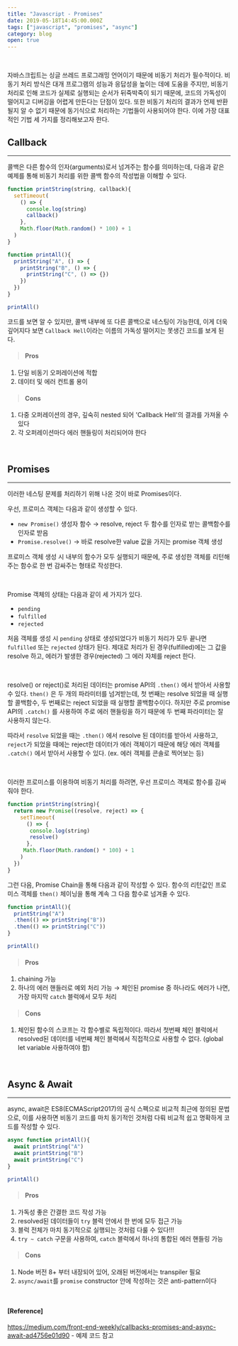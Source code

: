 ```yaml
---
title: "Javascript - Promises"
date: 2019-05-18T14:45:00.000Z
tags: ["javascript", "promises", "async"]
category: blog
open: true
---
```


<br />

자바스크립트는 싱글 쓰레드 프로그래밍 언어이기 때문에 비동기 처리가 필수적이다. 비동기 처리 방식은 대개 프로그램의 성능과 응답성을 높이는 데에 도움을 주지만, 비동기 처리로 인해 코드가 실제로 실행되는 순서가 뒤죽박죽이 되기 때문에, 코드의 가독성이 떨어지고 디버깅을 어렵게 만든다는 단점이 있다. 또한 비동기 처리의 결과가 언제 반환될지 알 수 없기 때문에 동기식으로 처리하는 기법들이 사용되어야 한다. 이에 가장 대표적인 기법 세 가지를 정리해보고자 한다.

## Callback

---

콜백은 다른 함수의 인자(arguments)로서 넘겨주는 함수를 의미하는데, 다음과 같은 예제를 통해 비동기 처리를 위한 콜백 함수의 작성법을 이해할 수 있다.

```js
function printString(string, callback){
  setTimeout(
    () => {
      console.log(string)
      callback()
    }, 
    Math.floor(Math.random() * 100) + 1
  )
}
```

```js
function printAll(){
  printString("A", () => {
    printString("B", () => {
      printString("C", () => {})
    })
  })
}

printAll()
```

코드를 보면 알 수 있지만, 콜백 내부에 또 다른 콜백으로 네스팅이 가능한데, 이게 더욱 깊어지다 보면 `Callback Hell`이라는 이름의 가독성 떨어지는 못생긴 코드를 보게 된다.

> #### Pros

1. 단일 비동기 오퍼레이션에 적합
2. 데이터 및 에러 컨트롤 용이

> #### Cons

1. 다중 오퍼레이션의 경우, 깊숙히 nested 되어 'Callback Hell'의 결과를 가져올 수 있다
2. 각 오퍼레이션마다 에러 핸들링이 처리되어야 한다

<br />

## Promises

---

이러한 네스팅 문제를 처리하기 위해 나온 것이 바로 Promises이다.

우선, 프로미스 객체는 다음과 같이 생성할 수 있다.

- `new Promise()` 생성자 함수 → resolve, reject 두 함수를 인자로 받는 콜백함수를 인자로 받음
- `Promise.resolve()` → 바로 resolve한 value 값을 가지는 promise 객체 생성

프로미스 객체 생성 시 내부의 함수가 모두 실행되기 때문에, 주로 생성한 객체를 리턴해 주는 함수로 한 번 감싸주는 형태로 작성한다.

<br />

Promise 객체의 상태는 다음과 같이 세 가지가 있다.

- `pending`
- `fulfilled`
- `rejected`

처음 객체를 생성 시 `pending` 상태로 생성되었다가 비동기 처리가 모두 끝나면 `fulfilled` 또는 `rejected` 상태가 된다. 제대로 처리가 된 경우(fulfilled)에는 그 값을 resolve 하고, 에러가 발생한 경우(rejected) 그 에러 자체를 reject 한다.

<br />

resolve() or reject()로 처리된 데이터는 promise API의 `.then()` 에서 받아서 사용할 수 있다. `then()` 은 두 개의 파라미터를 넘겨받는데, 첫 번째는 resolve 되었을 때 실행할 콜백함수, 두 번째로는 reject 되었을 때 실행할 콜백함수이다. 하지만 주로 promise API의 `.catch()` 를 사용하여 주로 에러 핸들링을 하기 때문에 두 번째 파라미터는 잘 사용하지 않는다.

따라서 `resolve` 되었을 때는 `.then()` 에서 resolve 된 데이터를 받아서 사용하고, `reject`가 되었을 때에는 reject한 데이터가 에러 객체이기 때문에 해당 에러 객체를 `.catch()` 에서 받아서 사용할 수 있다. (ex. 에러 객체를 콘솔로 찍어보는 등)

<br />

이러한 프로미스를 이용하여 비동기 처리를 하려면, 우선 프로미스 객체로 함수를 감싸줘야 한다.

```js
function printString(string){
  return new Promise((resolve, reject) => {
    setTimeout(
      () => {
       console.log(string)
       resolve()
      }, 
     Math.floor(Math.random() * 100) + 1
    )
  })
}
```

그런 다음, Promise Chain을 통해 다음과 같이 작성할 수 있다. 함수의 리턴값인 프로미스 객체를 `then()` 체이닝을 통해 계속 그 다음 함수로 넘겨줄 수 있다.

```js
function printAll(){
  printString("A")
  .then(() => printString("B"))
  .then(() => printString("C"))
}

printAll()
```

> #### Pros

1. chaining 가능
2. 하나의 에러 핸들러로 예외 처리 가능 → 체인된 promise 중 하나라도 에러가 나면, 가장 마지막 `catch` 블럭에서 모두 처리

> #### Cons

1. 체인된 함수의 스코프는 각 함수별로 독립적이다. 따라서 첫번째 체인 블럭에서 resolved된 데이터를 네번째 체인 블럭에서 직접적으로 사용할 수 없다. (global let variable 사용하여야 함)

<br />

## Async & Await

---

async, await은 ES8(ECMAScript2017)의 공식 스펙으로 비교적 최근에 정의된 문법으로, 이를 사용하면 비동기 코드를 마치 동기적인 것처럼 다뤄 비교적 쉽고 명확하게 코드를 작성할 수 있다. 

```js
async function printAll(){
  await printString("A")
  await printString("B")
  await printString("C")
}

printAll()
```

> #### Pros

1. 가독성 좋은 간결한 코드 작성 가능
2. resolved된 데이터들이 `try` 블럭 안에서 한 번에 모두 접근 가능
3. 블럭 전체가 마치 동기적으로 실행되는 것처럼 다룰 수 있다!!!
4. `try ~ catch` 구문을 사용하여, `catch` 블럭에서 하나의 통합된 에러 핸들링 가능

> #### Cons

1. Node 버전 8+ 부터 내장되어 있어, 오래된 버전에서는 transpiler 필요
2. `async/await`를 `promise` constructor 안에 작성하는 것은 anti-pattern이다

<br />

#### [Reference]

https://medium.com/front-end-weekly/callbacks-promises-and-async-await-ad4756e01d90 - 예제 코드 참고